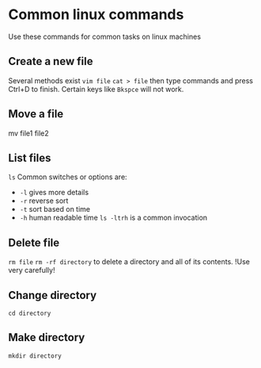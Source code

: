 # Common linux commands
Use these commands for common tasks on linux machines

## Create a new file
Several methods exist
`vim file`
`cat > file` then type commands and press Ctrl+D to finish. Certain keys like `Bkspce` will not work.

## Move a file
mv file1 file2

## List files
`ls`
Common switches or options are:
* `-l` gives more details
* `-r` reverse sort
* `-t` sort based on time
* `-h` human readable time
`ls -ltrh` is a common invocation

## Delete file
`rm file`
`rm -rf directory` to delete a directory and all of its contents. !Use very carefully!

## Change directory
`cd directory`

## Make directory
`mkdir directory`
